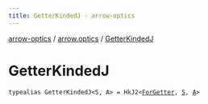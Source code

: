 ```yaml
---
title: GetterKindedJ - arrow-optics
---
```


[arrow-optics](../index.html) / [arrow.optics](index.html) / [GetterKindedJ](./-getter-kinded-j.html)

# GetterKindedJ

`typealias GetterKindedJ<S, A> = HkJ2<`[`ForGetter`](-for-getter.html)`, `[`S`](-getter-kinded-j.html#S)`, `[`A`](-getter-kinded-j.html#A)`>`